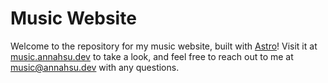 # Music Website

Welcome to the repository for my music website, built with [Astro](https://astro.build)! Visit it at [music.annahsu.dev](https://music.annahsu.dev) to take a look, and feel free to reach out to me at [music@annahsu.dev](mailto:music@annahsu.dev) with any questions.
